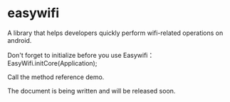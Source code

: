 # easywifi
A library that helps developers quickly perform wifi-related operations on android.

Don't forget to initialize before you use Easywifi：
EasyWifi.initCore(Application);

Call the method reference demo.

The document is being written and will be released soon.

